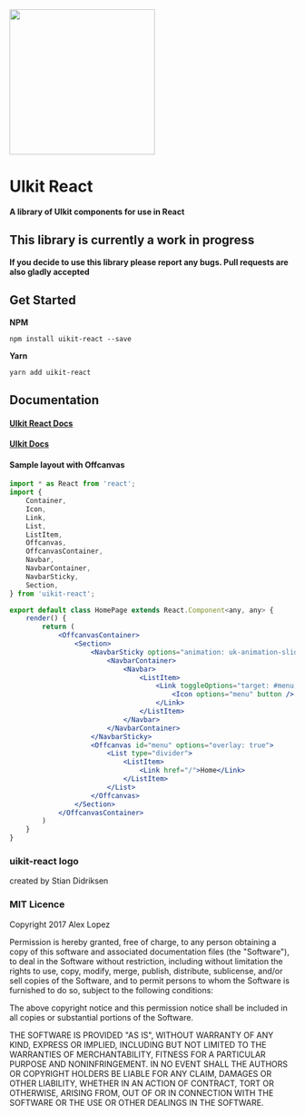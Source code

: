 <img src="https://raw.githubusercontent.com/vacarsu/uikit-react/master/images/uikit-react.svg.png" width="256"/>

# UIkit React
**A library of UIkit components for use in React**

## This library is currently a work in progress
**If you decide to use this library please report any bugs. Pull requests are also gladly accepted**

## Get Started
**NPM**
```
npm install uikit-react --save
```
**Yarn**
```
yarn add uikit-react
```

## Documentation
#### [UIkit React Docs](https://vacarsu.github.io/uikit-react)
#### [UIkit Docs](https://getuikit.com/docs/introduction)

#### Sample layout with Offcanvas
```jsx
import * as React from 'react';
import { 
    Container,
    Icon,
    Link,
    List,
    ListItem,
    Offcanvas,
    OffcanvasContainer,
    Navbar,
    NavbarContainer,
    NavbarSticky,
    Section,
} from 'uikit-react';

export default class HomePage extends React.Component<any, any> {
    render() {
        return (
            <OffcanvasContainer>
                <Section>
                    <NavbarSticky options="animation: uk-animation-slide-top; cls-inactive: uk-navbar-transparent uk-light; top: 556;">
                        <NavbarContainer>
                            <Navbar>
                                <ListItem>
                                    <Link toggleOptions="target: #menu;" href="#">
                                        <Icon options="menu" button />
                                    </Link>
                                </ListItem>
                            </Navbar>
                        </NavbarContainer>
                    </NavbarSticky>
                    <Offcanvas id="menu" options="overlay: true">
                        <List type="divider">
                            <ListItem>
                                <Link href="/">Home</Link>
                            </ListItem>
                        </List>
                    </Offcanvas>
                </Section>
            </OffcanvasContainer>
        )
    }
}
```


### uikit-react logo
created by Stian Didriksen

### MIT Licence
Copyright 2017 Alex Lopez

Permission is hereby granted, free of charge, to any person obtaining a copy of this software and associated documentation files (the "Software"), to deal in the Software without restriction, including without limitation the rights to use, copy, modify, merge, publish, distribute, sublicense, and/or sell copies of the Software, and to permit persons to whom the Software is furnished to do so, subject to the following conditions:

The above copyright notice and this permission notice shall be included in all copies or substantial portions of the Software.

THE SOFTWARE IS PROVIDED "AS IS", WITHOUT WARRANTY OF ANY KIND, EXPRESS OR IMPLIED, INCLUDING BUT NOT LIMITED TO THE WARRANTIES OF MERCHANTABILITY, FITNESS FOR A PARTICULAR PURPOSE AND NONINFRINGEMENT. IN NO EVENT SHALL THE AUTHORS OR COPYRIGHT HOLDERS BE LIABLE FOR ANY CLAIM, DAMAGES OR OTHER LIABILITY, WHETHER IN AN ACTION OF CONTRACT, TORT OR OTHERWISE, ARISING FROM, OUT OF OR IN CONNECTION WITH THE SOFTWARE OR THE USE OR OTHER DEALINGS IN THE SOFTWARE.
